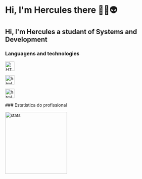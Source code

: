 # Hi, I'm Hercules there 👾🤖👽
## Hi, I'm Hercules a studant of Systems and Development
### Languagens and technologies

<p>

<img 
        aling="left" 
        alt="HTML"
        title="html" 
        width="30px" 
        style="padding-right: 20px;"
        src="https://cdn.jsdelivr.net/gh/devicons/devicon@latest/icons/threedsmax/threedsmax-original.svg" />
          
   <img 
    aling="left" 
    title="html" 
    width="30px" 
    style="padding-right: 20px;"
    src="https://cdn.jsdelivr.net/gh/devicons/devicon@latest/icons/threedsmax/threedsmax-original.svg" />
          
   <img 
    aling="left" 
    title="html" 
    width="30px" 
    style="padding-right: 20px;"
    src="https://cdn.jsdelivr.net/gh/devicons/devicon@latest/icons/threedsmax/threedsmax-original.svg" />

</p>
### Estatistica do profissional
<p>
<img 
        aling="left" 
        alt="stats"
        height="200px"
        src="https://github-readme-stats.vercel.app/api?username=herculescarneiro1313&show=reviews&theme=dark&locale=pt-br" 
        />
</p>





            



